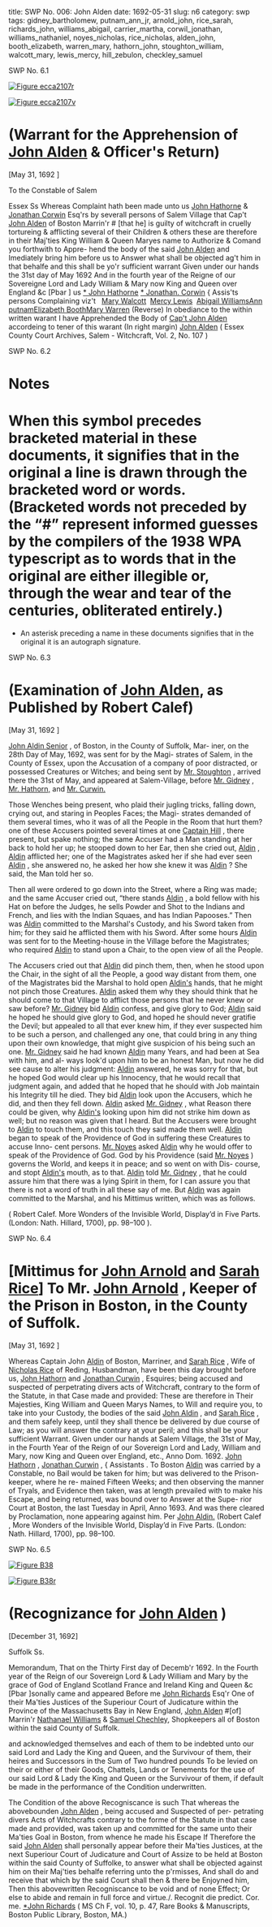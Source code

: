 title: SWP No. 006: John Alden
date: 1692-05-31
slug: n6
category: swp
tags: gidney_bartholomew, putnam_ann_jr, arnold_john, rice_sarah, richards_john, williams_abigail, carrier_martha, corwil_jonathan, williams_nathaniel, noyes_nicholas, rice_nicholas, alden_john, booth_elizabeth, warren_mary, hathorn_john, stoughton_william, walcott_mary, lewis_mercy, hill_zebulon, checkley_samuel




<div markdown class="doc" id="n6.1">

<div class="doc_id">SWP No. 6.1</div>


<span markdown class="figure">[![Figure ecca2107r](archives/ecca/thumb/ecca2107r.jpg)](archives/ecca/large/ecca2107r.jpg)</span>

<span markdown class="figure">[![Figure ecca2107v](archives/ecca/thumb/ecca2107v.jpg)](archives/ecca/large/ecca2107v.jpg)</span>

# (Warrant for the Apprehension of [John Alden](/tag/alden_john.html) & Officer's Return)

[May 31, 1692 ]

To the Constable of Salem 

Essex Ss Whereas Complaint hath been made unto us [John Hathorne](/tag/hathorn_john.html) & [Jonathan Corwin](/tag/corwil_jonathan.html) Esq'rs by severall persons of Salem Village  that Cap't [John Alden](/tag/alden_john.html) of Boston Marrin'r # [that he] is guilty of witchcraft in cruelly tortureing & afflicting several of their  Children  & others these are therefore in their Maj'ties King William  & Queen Maryes name to Authorize & Comand you forthwith to Appre-  hend the body of the said [John Alden](/tag/alden_john.html) and Imediately bring him  before us to Answer what shall be objected ag't him in that behalfe  and this shall be yo'r sufficient warrant Given under our hands the  31st day of May 1692  And in the fourth year of the Reigne of our  Sovereigne Lord and Lady William & Mary now King and Queen  over England &c
[Pbar ] us [* John Hathorne](/tag/hathorn_john.html)  [* Jonathan. Corwin](/tag/corwil_jonathan.html) {  Assis'ts  persons Complaining viz't   [Mary Walcott](/tag/walcott_mary.html)  [Mercy Lewis](/tag/lewis_mercy.html)  [Abigail Williams](/tag/williams_abigail.html)[Ann putnam](/tag/putnam_ann_jr.html)[Elizabeth Booth](/tag/booth_elizabeth.html)[Mary Warren](/tag/warren_mary.html) (Reverse) In obediance to the within written warant I have Apprehended the Body of [Cap't John Alden](/tag/alden_john.html) accordeing to tener of  this warant (In right margin) [John Alden](/tag/alden_john.html)  ( Essex County Court Archives, Salem - Witchcraft, Vol. 2, No. 107 )

</div>



<div markdown class="doc" id="n6.2">

<div class="doc_id">SWP No. 6.2</div>


# Notes

# When this symbol precedes bracketed material in these documents, it signifies that in the  original a line is drawn through the bracketed word or words. (Bracketed words not  preceded by the “#” represent informed guesses by the compilers of the 1938 WPA  typescript as to words that in the original are either illegible or, through the wear and  tear of the centuries, obliterated entirely.)

* An asterisk preceding a name in these documents signifies that in the original it is an  autograph signature.


</div>



<div markdown class="doc" id="n6.3">

<div class="doc_id">SWP No. 6.3</div>


# (Examination of [John Alden](/tag/alden_john.html), as Published by Robert Calef)

[May 31, 1692 ]

[John Aldin Senior](/tag/alden_john.html) , of Boston, in the County of Suffolk, Mar-  iner, on the 28th Day of May, 1692, was sent for by the Magi-  strates of Salem, in the County of Essex, upon the Accusation of a  company of poor distracted, or possessed Creatures or Witches;  and being sent by [Mr. Stoughton](/tag/stoughton_william.html) , arrived there the 31st of May,  and appeared at Salem-Village, before [Mr. Gidney](/tag/gidney_bartholomew.html) , [Mr. Hathorn,](/tag/hathorn_john.html)  and [Mr. Curwin.](/tag/corwil_jonathan.html)

Those Wenches being present, who plaid their jugling tricks,  falling down, crying out, and staring in Peoples Faces; the Magi-  strates demanded of them several times, who it was of all the People  in the Room that hurt them? one of these Accusers pointed several  times at one [Captain Hill](/tag/hill_zebulon.html) , there present, but spake nothing; the  same Accuser had a Man standing at her back to hold her up; he  stooped down to her Ear, then she cried out, [Aldin](/tag/alden_john.html) , [Aldin](/tag/alden_john.html) afflicted  her; one of the Magistrates asked her if she had ever seen [Aldin](/tag/alden_john.html) ,  she answered no, he asked her how she knew it was [Aldin](/tag/alden_john.html) ? She  said, the Man told her so.

Then all were ordered to go down into the Street, where a Ring  was made; and the same Accuser cried out, “there stands [Aldin](/tag/alden_john.html) , a  bold fellow with his Hat on before the Judges, he sells Powder and  Shot to the Indians and French, and lies with the Indian Squaes,  and has Indian Papooses.” Then was [Aldin](/tag/alden_john.html) committed to the Marshal's  Custody, and his Sword taken from him; for they said he afflicted  them with his Sword. After some hours [Aldin](/tag/alden_john.html) was sent for to the  Meeting-house in the Village before the Magistrates; who required  [Aldin](/tag/alden_john.html) to stand upon a Chair, to the open view of all the People.

The Accusers cried out that [Aldin](/tag/alden_john.html) did pinch them, then, when  he stood upon the Chair, in the sight of all the People, a good way  distant from them, one of the Magistrates bid the Marshal to hold  open [Aldin's](/tag/alden_john.html) hands, that he might not pinch those Creatures. [Aldin](/tag/alden_john.html)  asked them why they should think that he should come to that  Village to afflict those persons that he never knew or saw before?  [Mr. Gidney](/tag/gidney_bartholomew.html) bid [Aldin](/tag/alden_john.html) confess, and give glory to God; [Aldin](/tag/alden_john.html) said  he hoped he should give glory to God, and hoped he should never  gratifie the Devil; but appealed to all that ever knew him, if they  ever suspected him to be such a person, and challenged any one,  that could bring in any thing upon their own knowledge, that might  give suspicion of his being such an one. [Mr. Gidney](/tag/gidney_bartholomew.html) said he had  known [Aldin](/tag/alden_john.html) many Years, and had been at Sea with him, and al-  ways look'd upon him to be an honest Man, but now he did see cause  to alter his judgment: [Aldin](/tag/alden_john.html) answered, he was sorry for that, but  he hoped God would clear up his Innocency, that he would recall  that judgment again, and added that he hoped that he should with  Job maintain his Integrity till he died. They bid [Aldin](/tag/alden_john.html) look upon  the Accusers, which he did, and then they fell down. [Aldin](/tag/alden_john.html) asked  [Mr. Gidney](/tag/gidney_bartholomew.html) , what Reason there could be given, why [Aldin's](/tag/alden_john.html) looking  upon him  did not strike him  down as well; but no reason was given  that I heard. But the Accusers were brought to [Aldin](/tag/alden_john.html) to touch them,  and this touch they said made them well. [Aldin](/tag/alden_john.html) began to speak of  the Providence of God in suffering these Creatures to accuse Inno-  cent persons. [Mr. Noyes](/tag/noyes_nicholas.html) asked [Aldin](/tag/alden_john.html) why he would offer to speak of  the Providence of God. God by his Providence (said [Mr. Noyes](/tag/noyes_nicholas.html) )  governs the World, and keeps it in peace; and so went on with Dis-  course, and stopt [Aldin's](/tag/alden_john.html) mouth, as to that. [Aldin](/tag/alden_john.html) told [Mr. Gidney](/tag/gidney_bartholomew.html) ,  that he could assure him that there was a lying Spirit in them, for I  can assure you that there is not a word of truth in all these say of  me. But [Aldin](/tag/alden_john.html) was again committed to the Marshal, and his Mittimus  written, which was as follows.

( Robert Calef. More Wonders of the Invisible World, Display’d in Five Parts. (London: Nath. Hillard, 1700), pp. 98–100 ).


</div>



<div markdown class="doc" id="n6.4">

<div class="doc_id">SWP No. 6.4</div>


# [Mittimus for [John Arnold](/tag/arnold_john.html) and [Sarah Rice](/tag/rice_sarah.html)]  To Mr. [John Arnold](/tag/arnold_john.html) , Keeper of the Prison in Boston, in the County  of Suffolk.

[May 31, 1692 ]

Whereas Captain John [Aldin](/tag/alden_john.html) of Boston, Marriner, and [Sarah Rice](/tag/rice_sarah.html) ,  Wife of [Nicholas Rice](/tag/rice_nicholas.html) of Reding, Husbandman, have been this day  brought before us, [John Hathorn](/tag/hathorn_john.html) and [Jonathan Curwin](/tag/corwil_jonathan.html) , Esquires;   being accused and suspected of perpetrating divers acts of Witchcraft,  contrary to the form of the Statute, in that Case made and provided:  These are therefore in Their Majesties, King William and Queen Marys  Names, to Will and require you, to take into your Custody, the  bodies of the said [John Aldin](/tag/alden_john.html) , and [Sarah Rice](/tag/rice_sarah.html) , and them safely keep,  until they shall thence be delivered by due course of Law; as you will  answer the contrary at your peril; and this shall be your sufficient  Warrant. Given under our hands at Salem Village, the 31st of May,  in the Fourth Year of the Reign of our Sovereign Lord and Lady,  William and Mary, now King and Queen over England, etc., Anno  Dom. 1692.
[John Hathorn](/tag/hathorn_john.html) ,  [Jonathan Curwin](/tag/corwil_jonathan.html) , {  Assistants . To Boston [Aldin](/tag/alden_john.html) was carried by a Constable, no Bail would be  taken for him; but was delivered to the Prison-keeper, where he re-  mained Fifteen Weeks; and then observing the manner of Tryals,  and Evidence then taken, was at length prevailed with to make his  Escape, and being returned, was bound over to Answer at the Supe-  rior Court at Boston, the last Tuesday in April, Anno 1693. And  was there cleared by Proclamation, none appearing against him. Per  [John Aldin.](/tag/alden_john.html) (Robert Calef , More Wonders of the Invisible World, Display’d in Five Parts. (London: Nath. Hillard, 1700), pp. 98–100.

</div>



<div markdown class="doc" id="n6.5">

<div class="doc_id">SWP No. 6.5</div>


<span markdown class="figure">[![Figure B38](archives/BPL/gifs/B38.gif)](archives/BPL/LARGE/B38.jpg)</span>

<span markdown class="figure">[![Figure B38r](archives/BPL/gifs/B38A.gif)](archives/BPL/LARGE/B38A.jpg)</span>

# (Recognizance for [John Alden](/tag/alden_john.html) )

[December 31, 1692]

Suffolk Ss. 

Memorandum, That on the Thirty First day of Decemb'r 1692.  In the Fourth year of the Reign of our Sovereign Lord & Lady  William and Mary by the grace of God of England Scotland France  and Ireland King and Queen &c [Pbar ]sonally came and appeared Before  me [John Richards](/tag/richards_john.html) Esq'r One of their Ma'ties Justices of the Superiour  Court of Judicature within the Province of the Massachusetts Bay in  New England, [John Alden](/tag/alden_john.html) #[of] Marrin'r [Nathanael Williams](/tag/williams_nathaniel.html) &   [Samuel Chechley](/tag/checkley_samuel.html), Shopkeepers all of Boston within the said County  of Suffolk.

and acknowledged themselves and each of them to be  indebted unto our said Lord and Lady the King and Queen, and the  Survivour of them, their heires and Successors in the Sum of Two  hundred pounds To be levied on their or either of their Goods,  Chattels, Lands or Tenements for the use of our said Lord & Lady  the King and Queen or the Survivour of them, if default be made  in the performance of the Condition underwritten.

The Condition of the above Recogniscance is such That whereas  the abovebounden [John Alden](/tag/alden_john.html) , being accused and Suspected of per-  petrating divers Acts of Witchcrafts contrary to the forme of the  Statute in that case made and provided, was taken up and committed  for the same unto their Ma'ties Goal in Boston, from whence he  made his Escape If Therefore the said [John Alden](/tag/alden_john.html) shall personally  appear before their Ma'ties Justices, at the next Superiour Court of  Judicature and Court of Assize to be held at Boston within the said  County of Suffolke, to answer what shall be objected against him on  their Maj'ties behalfe referring unto the p'rmisses, And shall do and  receive that which by the said Court shall then & there be Enjoyned  him, Then this abovewritten Recogniscance to be void and of none  Effect; Or else to abide and remain in full force and virtue./.
Recognit die predict.   Cor. me.   [*John Richards](/tag/richards_john.html) ( MS Ch F, vol. 10, p. 47, Rare Books & Manuscripts, Boston Public Library, Boston, MA.)

</div>

